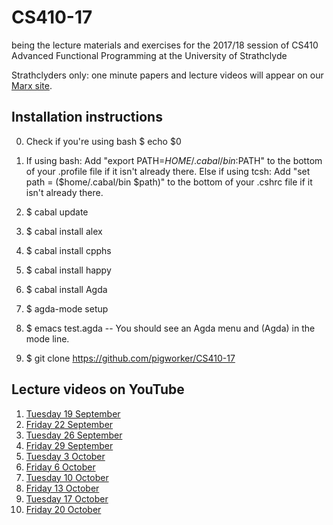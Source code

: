 # CS410-17
being the lecture materials and exercises for the 2017/18 session of CS410 Advanced Functional Programming at the University of Strathclyde

Strathclyders only: one minute papers and lecture videos will appear on our [Marx site](https://personal.cis.strath.ac.uk/conor.mcbride/Marx/?page=CS410).

## Installation instructions
0. Check if you're using bash
$ echo $0
1. If using bash: Add "export PATH=$HOME/.cabal/bin:$PATH" to the bottom of your .profile file if it isn't already there.
   Else if using tcsh: Add "set path = ($home/.cabal/bin $path)" to the bottom of your .cshrc file if it isn't already there. 

2. $ cabal update
3. $ cabal install alex
4. $ cabal install cpphs
5. $ cabal install happy
6. $ cabal install Agda
7. $ agda-mode setup
8. $ emacs test.agda -- You should see an Agda menu and (Agda) in the mode line.
9. $ git clone https://github.com/pigworker/CS410-17

## Lecture videos on YouTube

1. [Tuesday 19 September](https://www.youtube.com/watch?v=O4oczQry9Jw)
2. [Friday 22 September](https://www.youtube.com/watch?v=qcVZxQTouDk)
3. [Tuesday 26 September](https://www.youtube.com/watch?v=8xFT9FPlm18)
4. [Friday 29 September](https://www.youtube.com/watch?v=OZeDRtRmgkw)
5. [Tuesday 3 October](https://www.youtube.com/watch?v=b5salYMZoyM)
6. [Friday 6 October](https://www.youtube.com/watch?v=RW4aC_6n0yQ)
7. [Tuesday 10 October](https://www.youtube.com/watch?v=2LxtHeZlaVw)
8. [Friday 13 October](https://www.youtube.com/watch?v=RCRddhYegzI)
9. [Tuesday 17 October](https://www.youtube.com/watch?v=vTmYvoDrBlc)
10. [Friday 20 October](https://www.youtube.com/watch?v=2sykXdidZVA)
